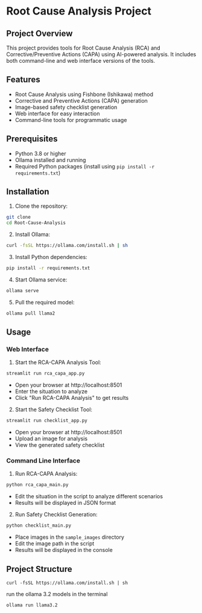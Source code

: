 # Root Cause Analysis Project

## Project Overview
This project provides tools for Root Cause Analysis (RCA) and Corrective/Preventive Actions (CAPA) using AI-powered analysis. It includes both command-line and web interface versions of the tools.

## Features
- Root Cause Analysis using Fishbone (Ishikawa) method
- Corrective and Preventive Actions (CAPA) generation
- Image-based safety checklist generation
- Web interface for easy interaction
- Command-line tools for programmatic usage

## Prerequisites
- Python 3.8 or higher
- Ollama installed and running
- Required Python packages (install using `pip install -r requirements.txt`)

## Installation

1. Clone the repository:
```bash
git clone 
cd Root-Cause-Analysis
```

2. Install Ollama:
```bash
curl -fsSL https://ollama.com/install.sh | sh
```

3. Install Python dependencies:
```bash
pip install -r requirements.txt
```

4. Start Ollama service:
```bash
ollama serve
```

5. Pull the required model:
```bash
ollama pull llama2
```

## Usage

### Web Interface

1. Start the RCA-CAPA Analysis Tool:
```bash
streamlit run rca_capa_app.py
```
- Open your browser at http://localhost:8501
- Enter the situation to analyze
- Click "Run RCA-CAPA Analysis" to get results

2. Start the Safety Checklist Tool:
```bash
streamlit run checklist_app.py
```
- Open your browser at http://localhost:8501
- Upload an image for analysis
- View the generated safety checklist

### Command Line Interface

1. Run RCA-CAPA Analysis:
```bash
python rca_capa_main.py
```
- Edit the situation in the script to analyze different scenarios
- Results will be displayed in JSON format

2. Run Safety Checklist Generation:
```bash
python checklist_main.py
```
- Place images in the `sample_images` directory
- Edit the image path in the script
- Results will be displayed in the console

## Project Structure

```
curl -fsSL https://ollama.com/install.sh | sh
```

run the ollama 3.2 models in the terminal
```
ollama run llama3.2
```
